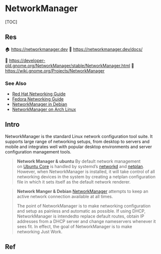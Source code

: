 # NetworkManager

[TOC]



## Res
🏠 https://networkmanager.dev
📂 https://networkmanager.dev/docs/

📄 https://developer-old.gnome.org/NetworkManager/stable/NetworkManager.html
📄 https://wiki.gnome.org/Projects/NetworkManager


### See Also
- [Red Hat Networking Guide](https://access.redhat.com/documentation/en-US/Red_Hat_Enterprise_Linux/7/html/Networking_Guide/)
- [Fedora Networking Guide](https://docs.fedoraproject.org/en-US/Fedora/24/html/Networking_Guide/index.html)
- [NetworkManager in Debian](https://wiki.debian.org/NetworkManager)
- [NetworkManager on Arch Linux](https://wiki.archlinux.org/index.php/NetworkManager)



## Intro
NetworkManager is the standard Linux network configuration tool suite. It supports large range of networking setups, from desktop to servers and mobile and integrates well with popular desktop environments and server configuration management tools.

> **Network Manager & ubuntu**
> By default network management on [Ubuntu Core](https://www.ubuntu.com/core) is handled by systemd’s [networkd](https://www.freedesktop.org/software/systemd/man/systemd-networkd.service.html) and [netplan](https://launchpad.net/netplan). However, when NetworkManager is installed, it will take control of all networking devices in the system by creating a netplan configuration file in which it sets itself as the default network renderer.


> **Network Manger & Debian**
> [NetworkManager](https://wiki.gnome.org/Projects/NetworkManager) attempts to keep an active network connection available at all times. 
> 
> The point of NetworkManager is to make networking configuration and setup as painless and automatic as possible. If using DHCP, NetworkManager is intendedto replace default routes, obtain IP addresses from a DHCP server and change nameservers whenever it sees fit. In effect, the goal of NetworkManager is to make networking Just Work.



## Ref
[Network Manager | Ubuntu Core - Doc]: https://ubuntu.com/core/docs/networkmanager


